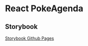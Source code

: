 # React PokeAgenda


## Storybook

[Storybook Github Pages](https://tiago154.github.io/react-pokeagenda/)